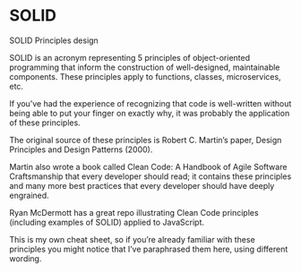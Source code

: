 # SOLID
SOLID Principles design

SOLID is an acronym representing 5 principles of object-oriented programming that inform the construction of well-designed, maintainable components. These principles apply to functions, classes, microservices, etc.

If you’ve had the experience of recognizing that code is well-written without being able to put your finger on exactly why, it was probably the application of these principles.

The original source of these principles is Robert C. Martin’s paper, Design Principles and Design Patterns (2000).

Martin also wrote a book called Clean Code: A Handbook of Agile Software Craftsmanship that every developer should read; it contains these principles and many more best practices that every developer should have deeply engrained.

Ryan McDermott has a great repo illustrating Clean Code principles (including examples of SOLID) applied to JavaScript.

This is my own cheat sheet, so if you’re already familiar with these principles you might notice that I’ve paraphrased them here, using different wording.
